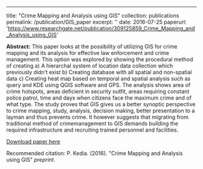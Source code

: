 ---
title: "Crime Mapping and Analysis using GIS"
collection: publications
permalink: /publication/GIS_paper
excerpt: ''
date: 2016-07-25
paperurl: 'https://www.researchgate.net/publication/309125859_Crime_Mapping_and_Analysis_using_GIS'

**Abstract:** This paper looks at the possibility of utilizing GIS for crime mapping and its analysis for effective law enforcement and crime management. This option was explored by showing the procedural method of creating a) A hierarchal system of location data collection which previously didn’t exist b) Creating database with all spatial and non-spatial data c) Creating heat map based on temporal and spatial analysis such as query and KDE using QGIS software and GPS. The analysis shows area of crime hotspots, areas deficient in security outfit, areas requiring constant police patrol, time and days when citizens face the maximum crime and of what type. The study proves that GIS gives us a better synoptic perspective to crime mapping, study, analysis, decision making, better presentation to a layman and thus prevents crime. It however suggests that migrating from traditional method of crimemanagement to GIS demands building the required infrastructure and recruiting trained personnel and facilities. 

[Download paper here](https://www.researchgate.net/publication/309125859_Crime_Mapping_and_Analysis_using_GIS)

Recommended citation: P. Kedia. (2016). "Crime Mapping and Analysis using GIS" <i>preprint</i>.

